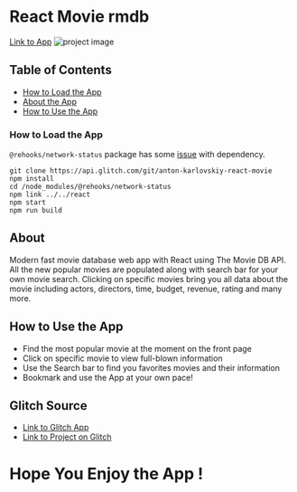 # React Movie rmdb
[Link to App](https://anton-karlovskiy-react-movie.glitch.me)
![project image](https://oliver-gomes.github.io/images/github%20images/react-movie.png)


## Table of Contents

* [How to Load the App](#howtoloadtheapp)
* [About the App](#about)
* [How to Use the App](#how-to-use-the-app)

### How to Load the App
`@rehooks/network-status` package has some [issue](https://reactjs.org/warnings/invalid-hook-call-warning.html#duplicate-react) with dependency.
```
git clone https://api.glitch.com/git/anton-karlovskiy-react-movie
npm install
cd /node_modules/@rehooks/network-status
npm link ../../react
npm start
npm run build
```
## About
Modern fast movie database web app with React using The Movie DB API. All the new popular movies are populated along with search bar for your own movie search. Clicking on specific movies bring you all data about the movie including actors, directors, time, budget, revenue, rating and many more.

## How to Use the App

- Find the most popular movie at the moment on the front page
- Click on specific movie to view full-blown information
- Use the Search bar to find you favorites movies and their information
- Bookmark and use the App at your own pace!

## Glitch Source
* [Link to Glitch App](https://anton-karlovskiy-react-movie.glitch.me)
* [Link to Project on Glitch](https://glitch.com/~anton-karlovskiy-react-movie)

# Hope You Enjoy the App !

